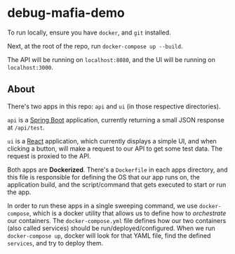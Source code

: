 # debug-mafia-demo

To run locally, ensure you have `docker`, and `git` installed.

Next, at the root of the repo, run `docker-compose up --build`.

The API will be running on `localhost:8080`, and the UI will be running on `localhost:3000`.

## About

There's two apps in this repo: `api` and `ui` (in those respective directories). 

`api` is a [Spring Boot](http://spring.io/projects/spring-boot) application, currently returning a small JSON response at `/api/test`.

`ui` is a [React](https://reactjs.org/) application, which currently displays a simple UI, and when clicking a button, will make a request to our API to get some test data. The request is proxied to the API.

Both apps are **Dockerized**. There's a `Dockerfile` in each apps directory, and this file is responsible for defining the OS that our app runs on, the application build, and the script/command that gets executed to start or run the app.

In order to run these apps in a single sweeping command, we use `docker-compose`, which is a docker utility that allows us to define how to _orchestrate_ our containers. The `docker-compose.yml` file defines how our two containers (also called services) should be run/deployed/configured. When we run `docker-compose up`, docker will look for that YAML file, find the defined `services`, and try to deploy them.

